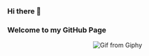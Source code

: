 ### Hi there 👋
### Welcome to my GitHub Page

<div align="center">
  <img src="[https://media.giphy.com/media/2IudUHdI075HL02Pkk/giphy.gif](https://github.com/user-attachments/assets/281b9552-dcea-4f8e-bd0a-ed028bda0636)" alt="Gif from Giphy" />
</div>

<!--
**jjz5463/jjz5463** is a ✨ _special_ ✨ repository because its `README.md` (this file) appears on your GitHub profile.

Here are some ideas to get you started:

- 🔭 I’m currently working on ...
- 🌱 I’m currently learning ...
- 👯 I’m looking to collaborate on ...
- 🤔 I’m looking for help with ...
- 💬 Ask me about ...
- 📫 How to reach me: ...
- 😄 Pronouns: ...
- ⚡ Fun fact: ...
-->
